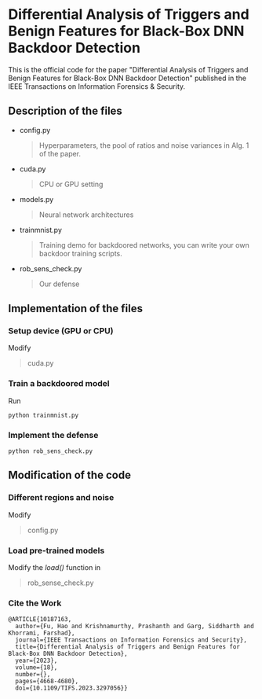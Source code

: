 # Differential Analysis of Triggers and Benign Features for Black-Box DNN Backdoor Detection
This is the official code for the paper "Differential Analysis of Triggers and Benign Features for Black-Box DNN Backdoor Detection" published in the IEEE Transactions on Information Forensics & Security.

## Description of the files

- config.py
  > Hyperparameters, the pool of ratios and noise variances in Alg. 1 of the paper.

- cuda.py
  > CPU or GPU setting

- models.py
  > Neural network architectures

- trainmnist.py
  > Training demo for backdoored networks, you can write your own backdoor training scripts.

- rob_sens_check.py
  > Our defense

## Implementation of the files

### Setup device (GPU or CPU)
Modify
> cuda.py

### Train a backdoored model
Run

```
python trainmnist.py
```

### Implement the defense

```
python rob_sens_check.py
```
## Modification of the code

### Different regions and noise

Modify 
> config.py

### Load pre-trained models

Modify the *load()* function in
> rob_sense_check.py

### Cite the Work

```
@ARTICLE{10187163,
  author={Fu, Hao and Krishnamurthy, Prashanth and Garg, Siddharth and Khorrami, Farshad},
  journal={IEEE Transactions on Information Forensics and Security}, 
  title={Differential Analysis of Triggers and Benign Features for Black-Box DNN Backdoor Detection}, 
  year={2023},
  volume={18},
  number={},
  pages={4668-4680},
  doi={10.1109/TIFS.2023.3297056}}
```
